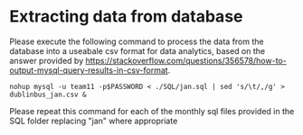 # Extracting data from database

Please execute the following command to process the data from the database into a useabale csv format for data analytics, based on the answer provided by https://stackoverflow.com/questions/356578/how-to-output-mysql-query-results-in-csv-format.

    nohup mysql -u team11 -p$PASSWORD < ./SQL/jan.sql | sed 's/\t/,/g' > dublinbus_jan.csv &

Please repeat this command for each of the monthly sql files provided in the SQL folder replacing "jan" where appropriate